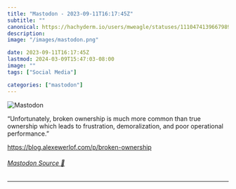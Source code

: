 ```yaml
---
title: "Mastodon - 2023-09-11T16:17:45Z"
subtitle: ""
canonical: https://hachyderm.io/users/mweagle/statuses/111047413966798955
description:
image: "/images/mastodon.png"

date: 2023-09-11T16:17:45Z
lastmod: 2024-03-09T15:47:03-08:00
image: ""
tags: ["Social Media"]

categories: ["mastodon"]
---
```

![Mastodon](/images/mastodon.png)

<p>“Unfortunately, broken ownership is much more common than true ownership which leads to frustration, demoralization, and poor operational performance.”</p><p><a href="https://blog.alexewerlof.com/p/broken-ownership" target="_blank" rel="nofollow noopener noreferrer" translate="no"><span class="invisible">https://</span><span class="ellipsis">blog.alexewerlof.com/p/broken-</span><span class="invisible">ownership</span></a></p>


###### [Mastodon Source 🐘](https://hachyderm.io/@mweagle/111047413966798955)

___
